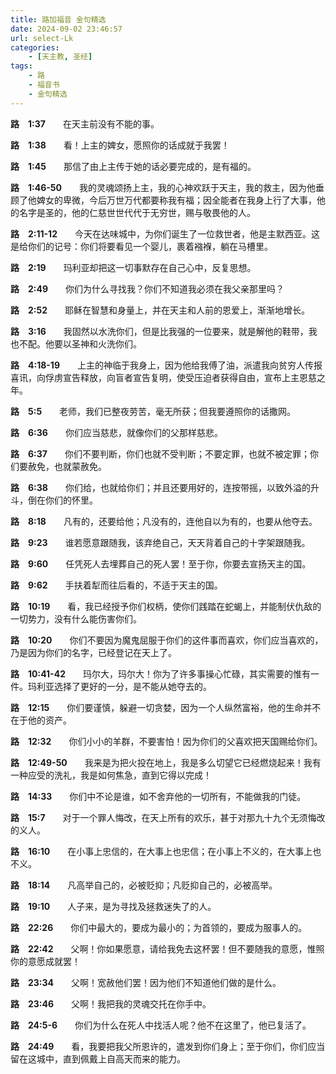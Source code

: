 ```yaml
---
title: 路加福音 金句精选
date: 2024-09-02 23:46:57
url: select-Lk
categories: 
    - [天主教, 圣经]
tags:
    - 路
    - 福音书
    - 金句精选
---
```


**路&emsp;1:37**&emsp;&emsp;在天主前没有不能的事。

**路&emsp;1:38**&emsp;&emsp;看！上主的婢女，愿照你的话成就于我罢！

**路&emsp;1:45**&emsp;&emsp;那信了由上主传于她的话必要完成的，是有福的。

**路&emsp;1:46-50**&emsp;&emsp;我的灵魂颂扬上主，我的心神欢跃于天主，我的救主，因为他垂顾了他婢女的卑微，今后万世万代都要称我有福；因全能者在我身上行了大事，他的名字是圣的，他的仁慈世世代代于无穷世，赐与敬畏他的人。

**路&emsp;2:11-12**&emsp;&emsp;今天在达味城中，为你们诞生了一位救世者，他是主默西亚。这是给你们的记号：你们将要看见一个婴儿，裹着襁褓，躺在马槽里。
<!-- more -->
**路&emsp;2:19**&emsp;&emsp;玛利亚却把这一切事默存在自己心中，反复思想。

**路&emsp;2:49**&emsp;&emsp;你们为什么寻找我？你们不知道我必须在我父亲那里吗？

**路&emsp;2:52**&emsp;&emsp;耶稣在智慧和身量上，并在天主和人前的恩爱上，渐渐地增长。

**路&emsp;3:16**&emsp;&emsp;我固然以水洗你们，但是比我强的一位要来，就是解他的鞋带，我也不配。他要以圣神和火洗你们。

**路&emsp;4:18-19**&emsp;&emsp;上主的神临于我身上，因为他给我傅了油，派遣我向贫穷人传报喜讯，向俘虏宣告释放，向盲者宣告复明，使受压迫者获得自由，宣布上主恩慈之年。

**路&emsp;5:5**&emsp;&emsp;老师，我们已整夜劳苦，毫无所获；但我要遵照你的话撒网。

**路&emsp;6:36**&emsp;&emsp;你们应当慈悲，就像你们的父那样慈悲。

**路&emsp;6:37**&emsp;&emsp;你们不要判断，你们也就不受判断；不要定罪，也就不被定罪；你们要赦免，也就蒙赦免。

**路&emsp;6:38**&emsp;&emsp;你们给，也就给你们；并且还要用好的，连按带摇，以致外溢的升斗，倒在你们的怀里。

**路&emsp;8:18**&emsp;&emsp;凡有的，还要给他；凡没有的，连他自以为有的，也要从他夺去。

**路&emsp;9:23**&emsp;&emsp;谁若愿意跟随我，该弃绝自己，天天背着自己的十字架跟随我。

**路&emsp;9:60**&emsp;&emsp;任凭死人去埋葬自己的死人罢！至于你，你要去宣扬天主的国。

**路&emsp;9:62**&emsp;&emsp;手扶着犁而往后看的，不适于天主的国。

**路&emsp;10:19**&emsp;&emsp;看，我已经授予你们权柄，使你们践踏在蛇蝎上，并能制伏仇敌的一切势力，没有什么能伤害你们。

**路&emsp;10:20**&emsp;&emsp;你们不要因为魔鬼屈服于你们的这件事而喜欢，你们应当喜欢的，乃是因为你们的名字，已经登记在天上了。

**路&emsp;10:41-42**&emsp;&emsp;玛尔大，玛尔大！你为了许多事操心忙碌，其实需要的惟有一件。玛利亚选择了更好的一分，是不能从她夺去的。

**路&emsp;12:15**&emsp;&emsp;你们要谨慎，躲避一切贪婪，因为一个人纵然富裕，他的生命并不在于他的资产。

**路&emsp;12:32**&emsp;&emsp;你们小小的羊群，不要害怕！因为你们的父喜欢把天国赐给你们。

**路&emsp;12:49-50**&emsp;&emsp;我来是为把火投在地上，我是多么切望它已经燃烧起来！我有一种应受的洗礼，我是如何焦急，直到它得以完成！

**路&emsp;14:33**&emsp;&emsp;你们中不论是谁，如不舍弃他的一切所有，不能做我的门徒。

**路&emsp;15:7**&emsp;&emsp;对于一个罪人悔改，在天上所有的欢乐，甚于对那九十九个无须悔改的义人。

**路&emsp;16:10**&emsp;&emsp;在小事上忠信的，在大事上也忠信；在小事上不义的，在大事上也不义。

**路&emsp;18:14**&emsp;&emsp;凡高举自己的，必被贬抑；凡贬抑自己的，必被高举。

**路&emsp;19:10**&emsp;&emsp;人子来，是为寻找及拯救迷失了的人。

**路&emsp;22:26**&emsp;&emsp;你们中最大的，要成为最小的；为首领的，要成为服事人的。

**路&emsp;22:42**&emsp;&emsp;父啊！你如果愿意，请给我免去这杯罢！但不要随我的意愿，惟照你的意愿成就罢！

**路&emsp;23:34**&emsp;&emsp;父啊！宽赦他们罢！因为他们不知道他们做的是什么。

**路&emsp;23:46**&emsp;&emsp;父啊！我把我的灵魂交托在你手中。

**路&emsp;24:5-6**&emsp;&emsp;你们为什么在死人中找活人呢？他不在这里了，他已复活了。

**路&emsp;24:49**&emsp;&emsp;看，我要把我父所恩许的，遣发到你们身上；至于你们，你们应当留在这城中，直到佩戴上自高天而来的能力。